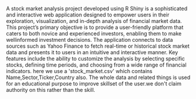 A stock market analysis project developed using R Shiny is a sophisticated and interactive web application designed to empower users in their exploration, visualization, and in-depth analysis of financial market data. This project’s primary objective is to provide a user-friendly platform that caters to both novice and experienced investors, enabling them to make wellinformed investment decisions. The application connects to data sources such as Yahoo Finance to fetch real-time or historical stock market data and presents it to users in an intuitive and interactive manner. Key features include the ability to customize the analysis by selecting specific stocks, defining time periods, and choosing from a wide range of financial indicators.
here we use a 'stock_market.csv' which contains Name,Sector,Ticker,Country also. 
The whole data and related things is used for an educational purpose to improve skillset of the user.we don't claim authority on this rather than the skill.
